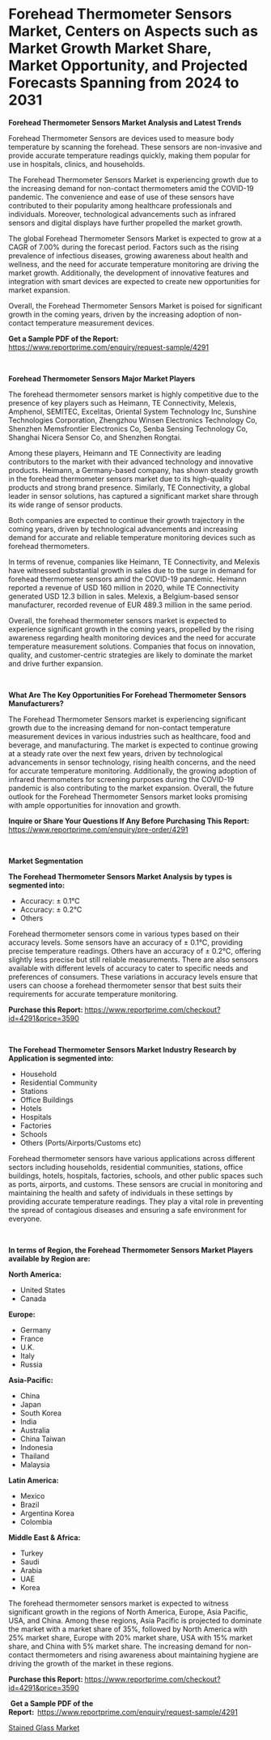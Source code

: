 <p><h1>Forehead Thermometer Sensors Market, Centers on Aspects such as Market Growth Market Share, Market Opportunity, and Projected Forecasts Spanning from 2024 to 2031</h1></p><p><strong>Forehead Thermometer Sensors Market Analysis and Latest Trends</strong></p>
<p><p>Forehead Thermometer Sensors are devices used to measure body temperature by scanning the forehead. These sensors are non-invasive and provide accurate temperature readings quickly, making them popular for use in hospitals, clinics, and households.</p><p>The Forehead Thermometer Sensors Market is experiencing growth due to the increasing demand for non-contact thermometers amid the COVID-19 pandemic. The convenience and ease of use of these sensors have contributed to their popularity among healthcare professionals and individuals. Moreover, technological advancements such as infrared sensors and digital displays have further propelled the market growth.</p><p>The global Forehead Thermometer Sensors Market is expected to grow at a CAGR of 7.00% during the forecast period. Factors such as the rising prevalence of infectious diseases, growing awareness about health and wellness, and the need for accurate temperature monitoring are driving the market growth. Additionally, the development of innovative features and integration with smart devices are expected to create new opportunities for market expansion.</p><p>Overall, the Forehead Thermometer Sensors Market is poised for significant growth in the coming years, driven by the increasing adoption of non-contact temperature measurement devices.</p></p>
<p><strong>Get a Sample PDF of the Report:&nbsp;</strong> <a href="https://www.reportprime.com/enquiry/request-sample/4291">https://www.reportprime.com/enquiry/request-sample/4291</a></p>
<p>&nbsp;</p>
<p><strong>Forehead Thermometer Sensors Major Market Players</strong></p>
<p><p>The forehead thermometer sensors market is highly competitive due to the presence of key players such as Heimann, TE Connectivity, Melexis, Amphenol, SEMITEC, Excelitas, Oriental System Technology Inc, Sunshine Technologies Corporation, Zhengzhou Winsen Electronics Technology Co, Shenzhen Memsfrontier Electronics Co, Senba Sensing Technology Co, Shanghai Nicera Sensor Co, and Shenzhen Rongtai.</p><p>Among these players, Heimann and TE Connectivity are leading contributors to the market with their advanced technology and innovative products. Heimann, a Germany-based company, has shown steady growth in the forehead thermometer sensors market due to its high-quality products and strong brand presence. Similarly, TE Connectivity, a global leader in sensor solutions, has captured a significant market share through its wide range of sensor products.</p><p>Both companies are expected to continue their growth trajectory in the coming years, driven by technological advancements and increasing demand for accurate and reliable temperature monitoring devices such as forehead thermometers.</p><p>In terms of revenue, companies like Heimann, TE Connectivity, and Melexis have witnessed substantial growth in sales due to the surge in demand for forehead thermometer sensors amid the COVID-19 pandemic. Heimann reported a revenue of USD 160 million in 2020, while TE Connectivity generated USD 12.3 billion in sales. Melexis, a Belgium-based sensor manufacturer, recorded revenue of EUR 489.3 million in the same period.</p><p>Overall, the forehead thermometer sensors market is expected to experience significant growth in the coming years, propelled by the rising awareness regarding health monitoring devices and the need for accurate temperature measurement solutions. Companies that focus on innovation, quality, and customer-centric strategies are likely to dominate the market and drive further expansion.</p></p>
<p>&nbsp;</p>
<p><strong>What Are The Key Opportunities For Forehead Thermometer Sensors Manufacturers?</strong></p>
<p><p>The Forehead Thermometer Sensors market is experiencing significant growth due to the increasing demand for non-contact temperature measurement devices in various industries such as healthcare, food and beverage, and manufacturing. The market is expected to continue growing at a steady rate over the next few years, driven by technological advancements in sensor technology, rising health concerns, and the need for accurate temperature monitoring. Additionally, the growing adoption of infrared thermometers for screening purposes during the COVID-19 pandemic is also contributing to the market expansion. Overall, the future outlook for the Forehead Thermometer Sensors market looks promising with ample opportunities for innovation and growth.</p></p>
<p><strong>Inquire or Share Your Questions If Any Before Purchasing This Report:</strong> <a href="https://www.reportprime.com/enquiry/pre-order/4291">https://www.reportprime.com/enquiry/pre-order/4291</a></p>
<p>&nbsp;</p>
<p><strong>Market Segmentation</strong></p>
<p><strong>The Forehead Thermometer Sensors Market Analysis by types is segmented into:</strong></p>
<p><ul><li>Accuracy: ± 0.1℃</li><li>Accuracy: ± 0.2℃</li><li>Others</li></ul></p>
<p><p>Forehead thermometer sensors come in various types based on their accuracy levels. Some sensors have an accuracy of ± 0.1℃, providing precise temperature readings. Others have an accuracy of ± 0.2℃, offering slightly less precise but still reliable measurements. There are also sensors available with different levels of accuracy to cater to specific needs and preferences of consumers. These variations in accuracy levels ensure that users can choose a forehead thermometer sensor that best suits their requirements for accurate temperature monitoring.</p></p>
<p><strong>Purchase this Report:&nbsp;</strong><a href="https://www.reportprime.com/checkout?id=4291&price=3590">https://www.reportprime.com/checkout?id=4291&price=3590</a></p>
<p>&nbsp;</p>
<p><strong>The Forehead Thermometer Sensors Market Industry Research by Application is segmented into:</strong></p>
<p><ul><li>Household</li><li>Residential Community</li><li>Stations</li><li>Office Buildings</li><li>Hotels</li><li>Hospitals</li><li>Factories</li><li>Schools</li><li>Others (Ports/Airports/Customs etc)</li></ul></p>
<p><p>Forehead thermometer sensors have various applications across different sectors including households, residential communities, stations, office buildings, hotels, hospitals, factories, schools, and other public spaces such as ports, airports, and customs. These sensors are crucial in monitoring and maintaining the health and safety of individuals in these settings by providing accurate temperature readings. They play a vital role in preventing the spread of contagious diseases and ensuring a safe environment for everyone.</p></p>
<p>&nbsp;</p>
<p><strong>In terms of Region, the Forehead Thermometer Sensors Market Players available by Region are:</strong></p>
<p>
    <p> <strong> North America: </strong>
        <ul>
            <li>United States</li>
            <li>Canada</li>
        </ul>
        </p> 
    <p> <strong> Europe: </strong>
        <ul>
            <li>Germany</li>
            <li>France</li>
            <li>U.K.</li>
            <li>Italy</li>
            <li>Russia</li>
        </ul>
        </p> 
    <p> <strong> Asia-Pacific: </strong>
        <ul>
            <li>China</li>
            <li>Japan</li>
            <li>South Korea</li>
            <li>India</li>
            <li>Australia</li>
            <li>China Taiwan</li>
            <li>Indonesia</li>
            <li>Thailand</li>
            <li>Malaysia</li>
        </ul>
        </p> 
    <p> <strong> Latin America: </strong>
        <ul>
            <li>Mexico</li>
            <li>Brazil</li>
            <li>Argentina Korea</li>
            <li>Colombia</li>
        </ul>
        </p> 
    <p> <strong> Middle East & Africa: </strong>
        <ul>
            <li>Turkey</li>
            <li>Saudi</li>
            <li>Arabia</li>
            <li>UAE</li>
            <li>Korea</li>
        </ul>
    </p>
    </p>
<p><p>The forehead thermometer sensors market is expected to witness significant growth in the regions of North America, Europe, Asia Pacific, USA, and China. Among these regions, Asia Pacific is projected to dominate the market with a market share of 35%, followed by North America with 25% market share, Europe with 20% market share, USA with 15% market share, and China with 5% market share. The increasing demand for non-contact thermometers and rising awareness about maintaining hygiene are driving the growth of the market in these regions.</p></p>
<p><strong>Purchase this Report: </strong><a href="https://www.reportprime.com/checkout?id=4291&price=3590">https://www.reportprime.com/checkout?id=4291&price=3590</a></p>
<p>&nbsp;<strong>Get a Sample PDF of the Report:&nbsp;&nbsp;</strong><a href="https://www.reportprime.com/enquiry/request-sample/4291">https://www.reportprime.com/enquiry/request-sample/4291</a></p>
<p><strong></strong></p>
<p><p><a href="https://full-wildebeest-80b.notion.site/Stained-Glass-Market-Share-Market-New-Trends-Analysis-Report-By-Type-By-Application-By-End-use--4752465a4b714e5fa0f58998569593d3">Stained Glass Market</a></p></p>